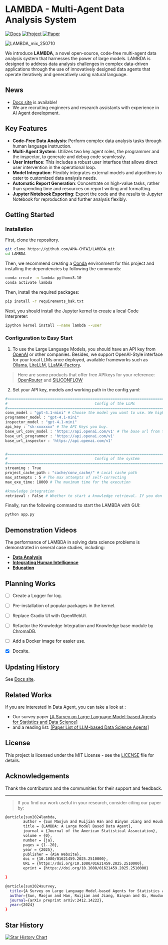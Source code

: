 # LAMBDA - Multi-Agent Data Analysis System
[![Docs](https://img.shields.io/badge/Docs-Online-blue)](https://ama-cmfai.github.io/LAMBDA-Docs/#/)
[![Project](https://img.shields.io/badge/Project-Webpage-brightgreen)](https://www.polyu.edu.hk/ama/cmfai/lambda.html)
[![Paper](https://img.shields.io/badge/Paper-arXiv-red)](https://arxiv.org/pdf/2407.17535)

<body>
<!-- <img src="https://github.com/user-attachments/assets/df454158-79e4-4da4-ae03-eb687fe02f16" style="width: 80%"> -->
<!-- <p align="center">
  <img src="https://github.com/user-attachments/assets/6f6d49ef-40b7-46f2-88ae-b8f6d9719c3a" style="width: 600px;">
  ![lambda_mix](https://github.com/user-attachments/assets/db5574aa-9441-4c9d-b44d-3b225d11e0cc)
</p> -->
  
![LAMBDA_mix_250710](https://github.com/user-attachments/assets/5cdc113b-7d26-4328-8911-d421081f98ce)


We introduce **LAMBDA**, a novel open-source, code-free multi-agent data analysis system that harnesses the power of large models. LAMBDA is designed to address data analysis challenges in complex data-driven applications through the use of innovatively designed data agents that operate iteratively and generatively using natural language.

## News
- [Docs site](https://ama-cmfai.github.io/LAMBDA-Docs/#/) is available!
- We are recruiting engineers and research assistants with experience in AI Agent development.

## Key Features

- **Code-Free Data Analysis**: Perform complex data analysis tasks through human language instruction.
- **Multi-Agent System**: Utilizes two key agent roles, the programmer and the inspector, to generate and debug code seamlessly.
- **User Interface**: This includes a robust user interface that allows direct user intervention in the operational loop.
- **Model Integration**: Flexibly integrates external models and algorithms to cater to customized data analysis needs.
- **Automatic Report Generation**: Concentrate on high-value tasks, rather than spending time and resources on report writing and formatting.
- **Jupyter Notebook Exporting**: Export the code and the results to Jupyter Notebook for reproduction and further analysis flexibly.

## Getting Started
### Installation
First, clone the repository.

```bash
git clone https://github.com/AMA-CMFAI/LAMBDA.git
cd LAMBDA
```

Then, we recommend creating a [Conda](https://docs.conda.io/en/latest/) environment for this project and installing the dependencies by following the commands:
```bash
conda create -n lambda python=3.10
conda activate lambda
```

Then, install the required packages:
```bash
pip install -r requirements_bak.txt
```

Next, you should install the Jupyter kernel to create a local Code Interpreter:
```bash
ipython kernel install --name lambda --user
```

### Configuration to Easy Start
1. To use the Large Language Models, you should have an API key from [OpenAI](https://openai.com/api/pricing/) or other companies. Besides, we support OpenAI-Style interface for your local LLMs once deployed, available frameworks such as [Ollama](https://ollama.com/), [LiteLLM](https://docs.litellm.ai/docs/), [LLaMA-Factory](https://github.com/hiyouga/LLaMA-Factory).
> Here are some products that offer free APIkeys for your reference: [OpenRouter](https://openrouter.ai/) and [SILICONFLOW](https://siliconflow.cn/)
2. Set your API key, models and working path in the config.yaml:
```bash
#================================================================================================
#                                       Config of the LLMs
#================================================================================================
conv_model : "gpt-4.1-mini" # Choose the model you want to use. We highly recommned using the advanced model.
programmer_model : "gpt-4.1-mini" 
inspector_model : "gpt-4.1-mini"
api_key : "sk-xxxxxxx" # The API Keys you buy.
base_url_conv_model : 'https://api.openai.com/v1' # The base url from the provider.
base_url_programmer : 'https://api.openai.com/v1'
base_url_inspector : 'https://api.openai.com/v1'


#================================================================================================
#                                       Config of the system
#================================================================================================
streaming : True
project_cache_path : "cache/conv_cache/" # Local cache path
max_attempts : 5 # The max attempts of self-correcting
max_exe_time: 18000 # The maximum time for the execution

#knowledge integration
retrieval : False # Whether to start a knowledge retrieval. If you don't create your knowledge base, you should set it to False
```


Finally, run the following command to start the LAMBDA with GUI:
```bash
python app.py
```


## Demonstration Videos

The performance of LAMBDA in solving data science problems is demonstrated in several case studies, including:
- **[Data Analysis](https://www.polyu.edu.hk/ama/cmfai/files/lambda/lambda.mp4)**
- **[Integrating Human Intelligence](https://www.polyu.edu.hk/ama/cmfai/files/lambda/knw.mp4)**
- **[Education](https://www.polyu.edu.hk/ama/cmfai/files/lambda/LAMBDA_education.mp4)**


## Planning Works
- [ ] Create a Logger for log.
- [ ] Pre-installation of popular packages in the kernel.
- [ ] Replace Gradio UI with OpenWebUI.
- [ ] Refactor the Knowledge Integration and Knowledge base module by ChromaDB.
- [ ] Add a Docker image for easier use.
- [x] Docsite.


## Updating History
See [Docs site](https://ama-cmfai.github.io/LAMBDA-Docs/#/).


## Related Works
If you are interested in Data Agent, you can take a look at :
- Our survey paper [[A Survey on Large Language Model-based Agents for Statistics and Data Science]](https://www.arxiv.org/pdf/2412.14222)
- and a reading list: [[Paper List of LLM-based Data Science Agents]](https://github.com/Stephen-SMJ/Reading-List-of-Large-Language-Model-Based-Data-Science-Agent)


## License

This project is licensed under the MIT License - see the [LICENSE](LICENSE) file for details.



## Acknowledgements

Thank the contributors and the communities for their support and feedback.

---

> If you find our work useful in your research, consider citing our paper by:



```bash
@article{sun2024lambda,
        author = {Sun Maojun and Ruijian Han and Binyan Jiang and Houduo Qi and Defeng Sun and Yancheng Yuan and Jian Huang and},
        title = {LAMBDA: A Large Model Based Data Agent},
        journal = {Journal of the American Statistical Association},
        volume = {0},
        number = {ja},
        pages = {1--20},
        year = {2025},
        publisher = {ASA Website},
        doi = {10.1080/01621459.2025.2510000},
        URL = {https://doi.org/10.1080/01621459.2025.2510000},
        eprint = {https://doi.org/10.1080/01621459.2025.2510000}

}

@article{sun2024survey,
  title={A Survey on Large Language Model-based Agents for Statistics and Data Science},
  author={Sun, Maojun and Han, Ruijian and Jiang, Binyan and Qi, Houduo and Sun, Defeng and Yuan, Yancheng and Huang, Jian},
  journal={arXiv preprint arXiv:2412.14222},
  year={2024}
}
```
## Star History

[![Star History Chart](https://api.star-history.com/svg?repos=Stephen-SMJ/LAMBDA&type=Timeline)](https://star-history.com/#Stephen-SMJ/LAMBDA&Timeline)
</body>
